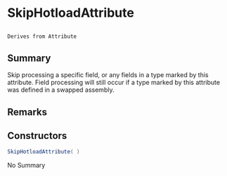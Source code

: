 # SkipHotloadAttribute

## 
```c#
Derives from Attribute
```

## Summary

Skip processing a specific field, or any fields in a type marked by this attribute. Field
processing will still occur if a type marked by this attribute was defined in a swapped assembly.
## Remarks

## Constructors

```c#
SkipHotloadAttribute( ) 
```
No Summary
